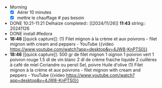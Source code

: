 - Morning
  * [x] Aérer 10 minutes
  * [x] mettre le chauffage # pas besoin
- DONE 10:21-11:21 Delhaize
  completed:: [[2024/11/26]] **11:43**
  string:: 20241126
- DONE install #fedora
- **18:46** [[quick capture]]:  (1) Filet mignon à la crème et aux poivrons - filet mignon with cream and peppers - YouTube {{video https://www.youtube.com/watch?app=desktop&v=4JW8-KnPTS0}}
- **18:46** [[quick capture]]: 500 gr de filet mignon 1 oignon 1 poivron vert 1 poivron rouge 1.5 dl de vin blanc 2 dl de crème fraiche liquide 2 cuillères à café de miel Coriandre ou persil Sel, poivre Huile d'olive (1) Filet mignon à la crème et aux poivrons - filet mignon with cream and peppers - YouTube {{video https://www.youtube.com/watch?app=desktop&v=4JW8-KnPTS0}}